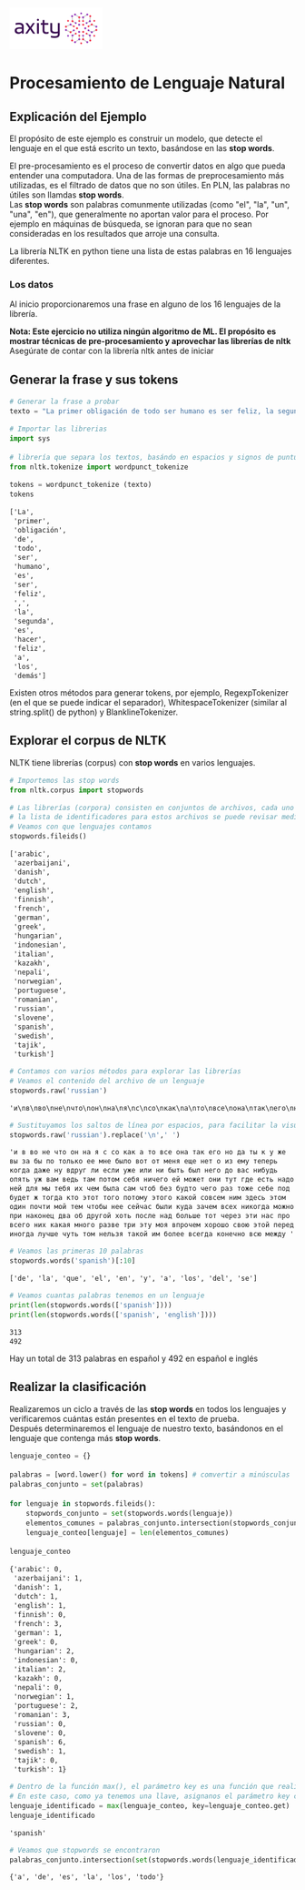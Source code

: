 ![png](../../../imagenes/logotipo-axity-ppt.png)

# Procesamiento de Lenguaje Natural

## Explicación del Ejemplo

El propósito de este ejemplo es construir un modelo, que detecte el lenguaje en el que está escrito un texto, basándose en las **stop words**.  

El pre-procesamiento es el proceso de convertir datos en algo que pueda entender una computadora. Una de las formas de preprocesamiento más utilizadas, es el filtrado de datos que no son útiles. En PLN, las palabras no útiles son llamdas **stop words**.  
Las **stop words** son palabras comunmente utilizadas (como "el", "la", "un", "una", "en"), que generalmente no aportan valor para el proceso. Por ejemplo en máquinas de búsqueda, se ignoran para que no sean consideradas en los resultados que arroje una consulta.  

La librería NLTK en python tiene una lista de estas palabras en 16 lenguajes diferentes.  

### Los datos
Al inicio proporcionaremos una frase en alguno de los 16 lenguajes de la librería.


**Nota: Este ejercicio no utiliza ningún algoritmo de ML. El propósito es mostrar técnicas de pre-procesamiento y aprovechar las librerías de nltk**  
Asegúrate de contar con la librería nltk antes de iniciar

## Generar la frase y sus tokens


```python
# Generar la frase a probar
texto = "La primer obligación de todo ser humano es ser feliz, la segunda es hacer feliz a los demás"
```


```python
# Importar las librerias
import sys

# librería que separa los textos, basándo en espacios y signos de puntuación (excepto guión bajo)
from nltk.tokenize import wordpunct_tokenize
```


```python
tokens = wordpunct_tokenize (texto)
tokens
```




    ['La',
     'primer',
     'obligación',
     'de',
     'todo',
     'ser',
     'humano',
     'es',
     'ser',
     'feliz',
     ',',
     'la',
     'segunda',
     'es',
     'hacer',
     'feliz',
     'a',
     'los',
     'demás']



Existen otros métodos para generar tokens, por ejemplo, RegexpTokenizer (en el que se puede indicar el separador), WhitespaceTokenizer (similar al string.split() de python) y BlanklineTokenizer.

## Explorar el corpus de NLTK

NLTK tiene librerías (corpus) con **stop words** en varios lenguajes.


```python
# Importemos las stop words
from nltk.corpus import stopwords
```


```python
# Las librerías (corpora) consisten en conjuntos de archivos, cada uno con una pieza de texto
# la lista de identificadores para estos archivos se puede revisar mediante el método fileids()
# Veamos con que lenguajes contamos
stopwords.fileids()
```




    ['arabic',
     'azerbaijani',
     'danish',
     'dutch',
     'english',
     'finnish',
     'french',
     'german',
     'greek',
     'hungarian',
     'indonesian',
     'italian',
     'kazakh',
     'nepali',
     'norwegian',
     'portuguese',
     'romanian',
     'russian',
     'slovene',
     'spanish',
     'swedish',
     'tajik',
     'turkish']




```python
# Contamos con varios métodos para explorar las librerías
# Veamos el contenido del archivo de un lenguaje
stopwords.raw('russian')
```




    'и\nв\nво\nне\nчто\nон\nна\nя\nс\nсо\nкак\nа\nто\nвсе\nона\nтак\nего\nно\nда\nты\nк\nу\nже\nвы\nза\nбы\nпо\nтолько\nее\nмне\nбыло\nвот\nот\nменя\nеще\nнет\nо\nиз\nему\nтеперь\nкогда\nдаже\nну\nвдруг\nли\nесли\nуже\nили\nни\nбыть\nбыл\nнего\nдо\nвас\nнибудь\nопять\nуж\nвам\nведь\nтам\nпотом\nсебя\nничего\nей\nможет\nони\nтут\nгде\nесть\nнадо\nней\nдля\nмы\nтебя\nих\nчем\nбыла\nсам\nчтоб\nбез\nбудто\nчего\nраз\nтоже\nсебе\nпод\nбудет\nж\nтогда\nкто\nэтот\nтого\nпотому\nэтого\nкакой\nсовсем\nним\nздесь\nэтом\nодин\nпочти\nмой\nтем\nчтобы\nнее\nсейчас\nбыли\nкуда\nзачем\nвсех\nникогда\nможно\nпри\nнаконец\nдва\nоб\nдругой\nхоть\nпосле\nнад\nбольше\nтот\nчерез\nэти\nнас\nпро\nвсего\nних\nкакая\nмного\nразве\nтри\nэту\nмоя\nвпрочем\nхорошо\nсвою\nэтой\nперед\nиногда\nлучше\nчуть\nтом\nнельзя\nтакой\nим\nболее\nвсегда\nконечно\nвсю\nмежду\n'




```python
# Sustituyamos los saltos de línea por espacios, para facilitar la visualización
stopwords.raw('russian').replace('\n',' ')
```




    'и в во не что он на я с со как а то все она так его но да ты к у же вы за бы по только ее мне было вот от меня еще нет о из ему теперь когда даже ну вдруг ли если уже или ни быть был него до вас нибудь опять уж вам ведь там потом себя ничего ей может они тут где есть надо ней для мы тебя их чем была сам чтоб без будто чего раз тоже себе под будет ж тогда кто этот того потому этого какой совсем ним здесь этом один почти мой тем чтобы нее сейчас были куда зачем всех никогда можно при наконец два об другой хоть после над больше тот через эти нас про всего них какая много разве три эту моя впрочем хорошо свою этой перед иногда лучше чуть том нельзя такой им более всегда конечно всю между '




```python
# Veamos las primeras 10 palabras
stopwords.words('spanish')[:10]
```




    ['de', 'la', 'que', 'el', 'en', 'y', 'a', 'los', 'del', 'se']




```python
# Veamos cuantas palabras tenemos en un lenguaje
print(len(stopwords.words(['spanish'])))
print(len(stopwords.words(['spanish', 'english'])))
```

    313
    492
    

Hay un total de 313 palabras en español y 492 en español e inglés

## Realizar la clasificación

Realizaremos un ciclo a través de las **stop words** en todos los lenguajes y verificaremos cuántas están presentes en el texto de prueba.  
Después determinaremos el lenguaje de nuestro texto, basándonos en el lenguaje que contenga más **stop words**.


```python
lenguaje_conteo = {}

palabras = [word.lower() for word in tokens] # comvertir a minúsculas
palabras_conjunto = set(palabras)

for lenguaje in stopwords.fileids():
    stopwords_conjunto = set(stopwords.words(lenguaje))
    elementos_comunes = palabras_conjunto.intersection(stopwords_conjunto)
    lenguaje_conteo[lenguaje] = len(elementos_comunes)
    
lenguaje_conteo
```




    {'arabic': 0,
     'azerbaijani': 1,
     'danish': 1,
     'dutch': 1,
     'english': 1,
     'finnish': 0,
     'french': 3,
     'german': 1,
     'greek': 0,
     'hungarian': 2,
     'indonesian': 0,
     'italian': 2,
     'kazakh': 0,
     'nepali': 0,
     'norwegian': 1,
     'portuguese': 2,
     'romanian': 3,
     'russian': 0,
     'slovene': 0,
     'spanish': 6,
     'swedish': 1,
     'tajik': 0,
     'turkish': 1}




```python
# Dentro de la función max(), el parámetro key es una función que realiza un cómputo con la llave.
# En este caso, como ya tenemos una llave, asignanos el parámetro key como lenguaje_conteo.get, que regresa una llave
lenguaje_identificado = max(lenguaje_conteo, key=lenguaje_conteo.get)
lenguaje_identificado
```




    'spanish'




```python
# Veamos que stopwords se encontraron
palabras_conjunto.intersection(set(stopwords.words(lenguaje_identificado)))
```




    {'a', 'de', 'es', 'la', 'los', 'todo'}


